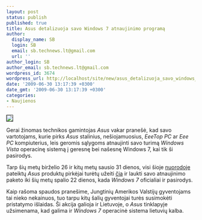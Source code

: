 ```yaml
---
layout: post
status: publish
published: true
title: Asus detalizuoja savo Windows 7 atnaujinimo programą
author:
  display_name: SB
  login: SB
  email: sb.technews.lt@gmail.com
  url: ''
author_login: SB
author_email: sb.technews.lt@gmail.com
wordpress_id: 3674
wordpress_url: http://localhost/site/new/asus_detalizuoja_savo_windows_7_atnaujinimo_programa/
date: '2009-06-30 13:17:39 +0300'
date_gmt: '2009-06-30 13:17:39 +0300'
categories:
- Naujienos
---
```

<div class="imgright"><img src="http://tbn0.google.com/images?q=tbn:5E5o6sGAVsEa5M:http://www.filecluster.com/reviews/wp-content/uploads/windows7_logo.jpg" border="1" /></div>
<p>Gerai žinomas technikos gamintojas <i>Asus</i> vakar pranešė, kad savo vartotojams, kurie pirks <i>Asus</i> stalinius, nešiojamuosius, <i>EeeTop PC</i> ar <i>Eee PC</i> kompiuterius, leis geromis sąlygoms atnaujinti savo turimą <i>Windows Vista</i> operacinę sistemą į geresnę bei našesnę Windows 7, kai tik ši pasirodys.</p>
<p>Tarp šių metų birželio 26 ir kitų metų sausio 31 dienos, visi šioje <a class="ns" href="http://www.asus.co/News.aspx?N_ID=CY57KJF4fMbtdOd4">nuorodoje</a> pateiktų <i>Asus</i> produktų pirkėjai turėtų užeiti <a class="ns" href="http://event.asus.com/2009/windows7/">čia</a> ir laukti savo atnaujinimo paketo iki šių metų spalio 22 dienos, kada <i>Windows 7</i> oficialiai ir pasirodys. </p>
<p>Kaip rašoma spaudos pranešime, Jungtinių Amerikos Valstijų gyventojams tai nieko nekainuos, tuo tarpu kitų šalių gyventojai turės susimokėti pristatymo išlaidas. Ši akcija galioja ir Lietuvoje, o <i>Asus</i> tinklapyje užsimenama, kad galima ir <i>Windows 7</i> operacinė sistema lietuvių kalba.<br /></p>
